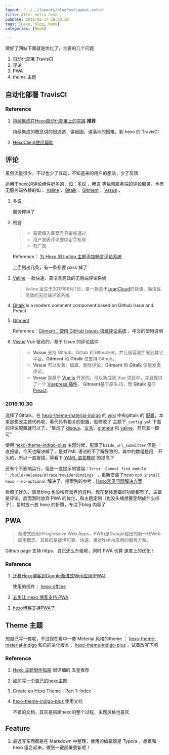 ```yaml
---
layout: '../../layouts/blogPostLayout.astro'
title: After hello hexo
pubDate: 2016-02-17 18:03:20
tags: [Hexo, blog, Node]
categories: [Node]

---
```


建好了网站下面就是优化了，主要的几个问题

1. 自动化部署 TravisCI
2. 评论
3. PWA
4. theme 主题

<!--more-->

## 自动化部署 TravisCI

### Reference

1. [持续集成在Hexo自动化部署上的实践](https://qinyuanpei.github.io/posts/3521618732/) **推荐**

   持续集成的概念讲的很通透，讲起因，讲落地的困难，到 hexo 的 TravisCI

2. [HexoClient使用帮助](https://www.mspring.org/2018/11/29/HexoClient使用帮助/)

## 评论

虽然流量很少，不过也少了互动，不知道来的用户的想法，少了反馈

适用于hexo的评论组件挺多的，如：[多说](http://duoshuo.com/) ，[畅言](https://changyan.kuaizhan.com/) 等依赖服务端的评论服务，也有无服务端依赖的如： [Valine](https://valine.js.org/) ，[Gitalk](https://github.com/gitalk/gitalk) ，[Gitment](https://github.com/imsun/gitment) ，[Vssue](https://vssue.js.org/) 。

1. 多说

   服务停掉了

2. 畅言

   > - 需要填入备案号且审核通过
   > - 用户发表评论要绑定手机号
   > - 有广告

   Reference： [为 Hexo 的 Indigo 主题添加畅言评论系统](https://ziyue.life/201812/ad52hc4b.html)

   上面列出几条，有一条都要 pass 掉了

3. [Valine](https://valine.js.org/) 一款快速、简洁且高效的无后端评论系统

   > Valine 诞生于2017年8月7日，是一款基于[LeanCloud](https://leancloud.cn/)的快速、简洁且高效的无后端评论系统

4. [Gitalk](https://github.com/gitalk/gitalk)  is a modern comment component based on Github Issue and Preact

5. [Gitment](https://github.com/imsun/gitment)

   Reference：[Gitment：使用 GitHub Issues 搭建评论系统](https://imsun.net/posts/gitment-introduction/) ，中文的使用说明

6. [Vssue](https://vssue.js.org/) Vue 驱动的、基于 Issue 的评论插件

   > - **Vssue** 支持 Github、Gitlab 和 Bitbucket，并且很容易扩展到其它平台。**Gitment** 和 **Gitalk** 仅支持 Github。
   > - **Vssue** 可以发表、编辑、删除评论。**Gitment** 和 **Gitalk** 仅能发表评论。
   > - **Vssue** 是基于 [Vue.js](https://vuejs.org/) 开发的，可以集成到 Vue 项目中，并且提供了一个 [Vuepress 插件](https://vssue.js.org/zh/guide/vuepress.html)。 **Gitment**基于原生JS，而 **Gitalk** 基于 [Preact](https://github.com/developit/preact)。

### 2019.10.30

选择了Gittalk，在 [hexo-theme-material-indigo](https://github.com/yscoder/hexo-theme-indigo) 的 [wiki](https://github.com/yscoder/hexo-theme-indigo/wiki/%E5%AE%89%E8%A3%85) 中有gittalk 的 [配置](https://github.com/yscoder/hexo-theme-indigo/wiki/%E9%85%8D%E7%BD%AE)，本来是想改主题代码呢，看代码有相关的配置，就修改了 主题下`_config.yml`  下面的评论配置就可以了，"集成了 [disqus](https://disqus.com/)、[友言](http://www.uyan.cc/)、[gitment](https://github.com/imsun/gitment) 和 [valine](https://valine.js.org/)，开启其一即可"

使用 [hexo-theme-indigo-plus](https://github.com/abelsu7/hexo-theme-indigo-plus) 主题时候，配置了`baidu_url_submitter` 但是一直报错，今天也解决掉了，是对YML 语法的不了解导致的，其中的数组是用 `-`  开头的，所以一直报错，得看下 [YAML 语言教程](http://www.ruanyifeng.com/blog/2016/07/yaml.html) 的提高下

还有个不影响运行，但是一直提示的错误：`Error: Cannot find module './build/Release/DTraceProviderBindings'`  ，重新安装了hexo `npm install hexo --no-optional`  解决了，搜索到的参考：[Hexo常见问题解决方案](https://xuanwo.io/2014/08/14/hexo-usual-problem/)

折腾了好久，感觉blog 也没啥有营养的资料，现在整体想要的功能都有了，主要是评论，后面暂时放弃 PWA 的优化，和主题定制（也没头绪想要定制成什么样子），暂时放一放 hexo 的折腾，专注下blog 内容了

## PWA

> 渐进式应用(Progressive Web Apps，PWA)是Google提出的新一代Web应用概念，其目的是提供可靠、快速、接近Native应用的服务方案。

Github page 支持 https，自己还么升级呢，同时 PWA 也算 速度上的优化！

### Reference

1. [迁移Hexo博客到Google渐进式Web应用(PWA)](https://qinyuanpei.github.io/posts/450254281/)

   使用的插件： [hexo-offline](https://github.com/JLHwung/hexo-offline)

2. [五步让 Hexo 博客支持 PWA](https://richardcao.me/2017/09/03/Hexo-PWA/)  

3. [hexo博客支持PWA了](https://github.com/funnycoderstar/funnycoderstar/issues/6)

## Theme 主题

想自己写一套呢，不过现在看中一套 Meterial 风格的theme ： [hexo-theme-material-indigo](https://github.com/yscoder/hexo-theme-indigo) 和它的进化版本： [hexo-theme-indigo-plus](https://github.com/abelsu7/hexo-theme-indigo-plus) ，试着改写下吧

### Reference

1. [Hexo 主题制作指南](https://chensd.com/2016-06/hexo-theme-guide.html) 很详细的 五星推荐

2. [如何写一个自己的hexo主题](http://mrzhang123.github.io/2017/04/01/hexo-theme/)

3. [Create an Hexo Theme - Part 1: Index](http://www.codeblocq.com/2016/03/Create-an-Hexo-Theme-Part-1-Index/)

4. [hexo-theme-indigo-plus](https://github.com/abelsu7/hexo-theme-indigo-plus) 使用文档

   不错的文档，其实是搭建hexo的整个过程，主题风格也喜欢

## Feature

1. 最近写东西都是在 Markdown 中整理，使用的编辑器是 Typora ，想着和hexo 组合起来，做到一键部署更新呢！
